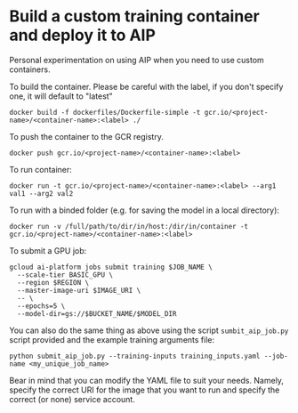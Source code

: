 # Build a custom training container and deploy it to AIP

Personal experimentation on using AIP when you need to use custom containers.

To build the container. Please be careful with the label, if you don't specify one, it will default to "latest"
```
docker build -f dockerfiles/Dockerfile-simple -t gcr.io/<project-name>/<container-name>:<label> ./
```

To push the container to the GCR registry.
```
docker push gcr.io/<project-name>/<container-name>:<label>
```

To run container:
```
docker run -t gcr.io/<project-name>/<container-name>:<label> --arg1 val1 --arg2 val2
```

To run with a binded folder (e.g. for saving the model in a local directory):
```
docker run -v /full/path/to/dir/in/host:/dir/in/container -t gcr.io/<project-name>/<container-name>:<label> 
```


To submit a GPU job:
```
gcloud ai-platform jobs submit training $JOB_NAME \
  --scale-tier BASIC_GPU \
  --region $REGION \
  --master-image-uri $IMAGE_URI \
  -- \
  --epochs=5 \
  --model-dir=gs://$BUCKET_NAME/$MODEL_DIR
```

You can also do the same thing as above using the script `sumbit_aip_job.py` script provided and the example training arguments file:
```
python submit_aip_job.py --training-inputs training_inputs.yaml --job-name <my_unique_job_name>
```

Bear in mind that you can modify the YAML file to suit your needs. Namely, specify the correct URI for the image that you want to run and specify the correct (or none) service account.
